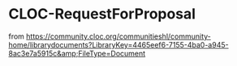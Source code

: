 # CLOC-RequestForProposal
from https://community.cloc.org/communitieshl/community-home/librarydocuments?LibraryKey=4465eef6-7155-4ba0-a945-8ac3e7a5915c&amp;FileType=Document
